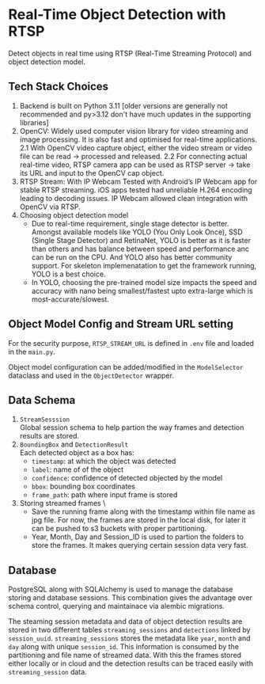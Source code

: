 # Real-Time Object Detection with RTSP

Detect objects in real time using RTSP (Real-Time Streaming Protocol) and object detection model.

## Tech Stack Choices

1. Backend is built on Python 3.11 [older versions are generally not recommended and py>3.12 don't have much updates in the supporting libraries]
2. OpenCV: Widely used computer vision library for video streaming and image processing. It is also fast and optimised for real-time applications.
   2.1 With OpenCV video capture object, either the video stream or video file can be read -> processed and released.
   2.2 For connecting actual real-time video, RTSP camera app can be used as RTSP server -> take its URL and input to the OpenCV cap object.
3. RTSP Stream: With IP Webcam
   Tested with Android’s IP Webcam app for stable RTSP streaming. iOS apps tested had unreliable H.264 encoding leading to decoding issues. IP Webcam allowed clean integration with OpenCV via RTSP.
4. Choosing object detection model
   - Due to real-time requirement, single stage detector is better. Amongst available models like YOLO (You Only Look Once), SSD (Single Stage Detector) and RetinaNet, YOLO is better as it is faster than others and has balance between speed and performance anc can be run on the CPU. And YOLO also has better community support. For skeleton implemenatation to get the framework running, YOLO is a best choice.
   - In YOLO, choosing the pre-trained model size impacts the speed and accuracy with nano being smallest/fastest upto extra-large which is most-accurate/slowest.

## Object Model Config and Stream URL setting

For the security purpose, `RTSP_STREAM_URL` is defined in `.env` file and loaded in the `main.py`.

Object model configuration can be added/modified in the `ModelSelector` dataclass and used in the `ObjectDetector` wrapper.

## Data Schema

1. `StreamSesssion` \
   Global session schema to help partion the way frames and detection results are stored.
2. `BoundingBox` and `DetectionResult` \
   Each detected object as a box has:
   - `timestamp`: at which the object was detected
   - `label`: name of of the object
   - `confidence`: confidence of detected objected by the model
   - `bbox`: bounding box coordinates
   - `frame_path`: path where input frame is stored
3. Storing streamed frames \
   - Save the running frame along with the timestamp within file name
     as jpg file. For now, the frames are stored in the local disk, for later it can be pushed to s3 buckets with proper partitioning.
   - Year, Month, Day and Session_ID is used to partion the folders to
     store the frames. It makes querying certain session data very fast.

## Database

PostgreSQL along with SQLAlchemy is used to manage the database storing and database sessions. This combination gives the advantage over schema control, querying and maintainace via alembic migrations.

The steaming session metadata and data of object detection results are stored in two different tables `streaming_sessions` and `detections` linked by `session_uuid`.
`streaming_sessions` stores the metadata like `year`, `month` and `day` along with unique `session_id`. This information is consumed by the partitioning and file name of streamed data.
With this the frames stored either locally or in cloud and the detection results can be traced easily with `streaming_session` data.
